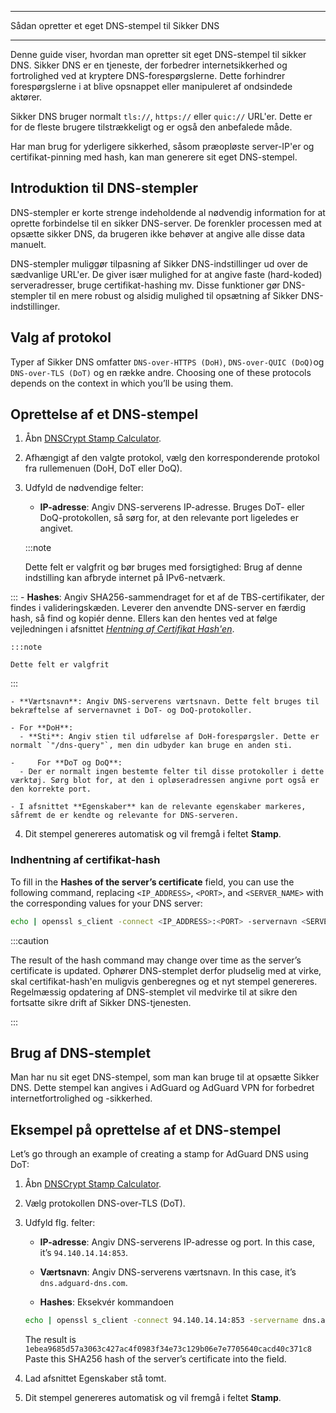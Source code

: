 - - -
Sådan opretter et eget DNS-stempel til Sikker DNS
- - -

Denne guide viser, hvordan man opretter sit eget DNS-stempel til sikker DNS. Sikker DNS er en tjeneste, der forbedrer internetsikkerhed og fortrolighed ved at kryptere DNS-forespørgslerne. Dette forhindrer forespørgslerne i at blive opsnappet eller manipuleret af ondsindede aktører.

Sikker DNS bruger normalt `tls://`, `https://` eller `quic://` URL'er. Dette er for de fleste brugere tilstrækkeligt og er også den anbefalede måde.

Har man brug for yderligere sikkerhed, såsom præopløste server-IP'er og certifikat-pinning med hash, kan man generere sit eget DNS-stempel.

## Introduktion til DNS-stempler

DNS-stempler er korte strenge indeholdende al nødvendig information for at oprette forbindelse til en sikker DNS-server. De forenkler processen med at opsætte sikker DNS, da brugeren ikke behøver at angive alle disse data manuelt.

DNS-stempler muliggør tilpasning af Sikker DNS-indstillinger ud over de sædvanlige URL'er. De giver især mulighed for at angive faste (hard-koded) serveradresser, bruge certifikat-hashing mv. Disse funktioner gør DNS-stempler til en mere robust og alsidig mulighed til opsætning af Sikker DNS-indstillinger.

## Valg af protokol

Typer af Sikker DNS omfatter `DNS-over-HTTPS (DoH)`, `DNS-over-QUIC (DoQ)`og `DNS-over-TLS (DoT)` og en række andre. Choosing one of these protocols depends on the context in which you’ll be using them.

## Oprettelse af et DNS-stempel

1. Åbn [DNSCrypt Stamp Calculator](https://dnscrypt.info/stamps/).

2. Afhængigt af den valgte protokol, vælg den korresponderende protokol fra rullemenuen (DoH, DoT eller DoQ).

3. Udfyld de nødvendige felter:
    - **IP-adresse**: Angiv DNS-serverens IP-adresse. Bruges DoT- eller DoQ-protokollen, så sørg for, at den relevante port ligeledes er angivet.

    :::note

    Dette felt er valgfrit og bør bruges med forsigtighed: Brug af denne indstilling kan afbryde internet på IPv6-netværk.


:::
    - **Hashes**: Angiv SHA256-sammendraget for et af de TBS-certifikater, der findes i valideringskæden. Leverer den anvendte DNS-server en færdig hash, så find og kopiér denne. Ellers kan den hentes ved at følge vejledningen i afsnittet [*Hentning af Certifikat Hash'en*](#obtaining-the-certificate-hash).

    :::note

    Dette felt er valgfrit


:::

    - **Værtsnavn**: Angiv DNS-serverens værtsnavn. Dette felt bruges til bekræftelse af servernavnet i DoT- og DoQ-protokoller.

    - For **DoH**:
      - **Sti**: Angiv stien til udførelse af DoH-forespørgsler. Dette er normalt `"/dns-query"`, men din udbyder kan bruge en anden sti.

    -     For **DoT og DoQ**:
      - Der er normalt ingen bestemte felter til disse protokoller i dette værktøj. Sørg blot for, at den i opløseradressen angivne port også er den korrekte port.

    - I afsnittet **Egenskaber** kan de relevante egenskaber markeres, såfremt de er kendte og relevante for DNS-serveren.

4. Dit stempel genereres automatisk og vil fremgå i feltet **Stamp**.

### Indhentning af certifikat-hash

To fill in the **Hashes of the server’s certificate** field, you can use the following command, replacing `<IP_ADDRESS>`, `<PORT>`, and `<SERVER_NAME>` with the corresponding values for your DNS server:

```bash
echo | openssl s_client -connect <IP_ADDRESS>:<PORT> -servernavn <SERVER_NAME> 2>/dev/null | openssl x509 -outform der | openssl asn1parse -inform der -strparse 4 -noout -out - | openssl dgst -sha256
```

:::caution

The result of the hash command may change over time as the server’s certificate is updated. Ophører DNS-stemplet derfor pludselig med at virke, skal certifikat-hash'en muligvis genberegnes og et nyt stempel genereres. Regelmæssig opdatering af DNS-stemplet vil medvirke til at sikre den fortsatte sikre drift af Sikker DNS-tjenesten.

:::

## Brug af DNS-stemplet

Man har nu sit eget DNS-stempel, som man kan bruge til at opsætte Sikker DNS. Dette stempel kan angives i AdGuard og AdGuard VPN for forbedret internetfortrolighed og -sikkerhed.

## Eksempel på oprettelse af et DNS-stempel

Let’s go through an example of creating a stamp for AdGuard DNS using DoT:

1. Åbn [DNSCrypt Stamp Calculator](https://dnscrypt.info/stamps/).

2. Vælg protokollen DNS-over-TLS (DoT).

3. Udfyld flg. felter:

    - **IP-adresse**: Angiv DNS-serverens IP-adresse og port. In this case, it’s `94.140.14.14:853`.

    - **Værtsnavn**: Angiv DNS-serverens værtsnavn. In this case, it’s `dns.adguard-dns.com`.

    - **Hashes**: Eksekvér kommandoen

    ```bash
    echo | openssl s_client -connect 94.140.14.14:853 -servername dns.adguard-dns.com 2>/dev/null | openssl x509 -outform der | openssl asn1parse -inform der -strparse 4 -noout -out - | openssl dgst -sha256
    ```

    The result is `1ebea9685d57a3063c427ac4f0983f34e73c129b06e7e7705640cacd40c371c8` Paste this SHA256 hash of the server’s certificate into the field.

4. Lad afsnittet Egenskaber stå tomt.

5. Dit stempel genereres automatisk og vil fremgå i feltet **Stamp**.
